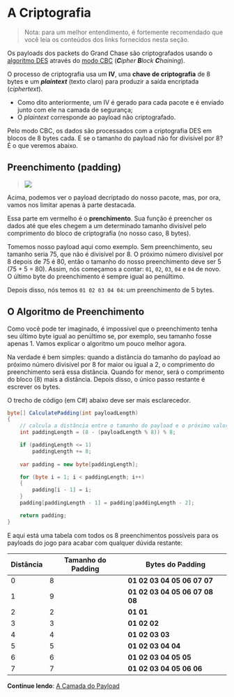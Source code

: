 # **A Criptografia**
> Nota: para um melhor entendimento, é fortemente recomendado que você leia os conteúdos dos links fornecidos nesta seção.

Os payloads dos packets do Grand Chase são criptografados usando o [algoritmo DES](https://pt.wikipedia.org/wiki/Data_Encryption_Standard) através do [modo CBC](https://pt.wikipedia.org/wiki/Modo_de_opera%C3%A7%C3%A3o_(criptografia)#Modo_CBC_.28Cipher-block_chaining.29) (_**C**ipher **B**lock **C**haining_).

O processo de criptografia usa um **IV**, uma **chave de criptografia** de 8 bytes e um **_plaintext_** (texto claro) para produzir a saída encriptada (_ciphertext_).
* Como dito anteriormente, um IV é gerado para cada pacote e é enviado junto com ele na camada de segurança;
* O _plaintext_ corresponde ao payload não criptografado.

Pelo modo CBC, os dados são processados com a criptografia DES em blocos de 8 bytes cada. E se o tamanho do payload não for divisível por 8? É o que veremos abaixo.

## Preenchimento (padding)
> ![](https://i.imgur.com/85Nc0vm.png)

Acima, podemos ver o payload decriptado do nosso pacote, mas, por ora, vamos nos limitar apenas à parte destacada. 

Essa parte em vermelho é o **prenchimento**. Sua função é preencher os dados até que eles chegem a um determinado tamanho divisível pelo comprimento do bloco de criptografia (no nosso caso, 8 bytes).

Tomemos nosso payload aqui como exemplo. Sem preenchimento, seu tamanho seria 75, que não é divisível por 8. O próximo número divisível por 8 depois de 75 é 80, então o tamanho do nosso preenchimento deve ser 5 (75 + 5 = 80). Assim, nós começamos a contar: `01`, `02`, `03`, `04` e `04` de novo. O último byte do preenchimento é sempre igual ao penúltimo. 

Depois disso, nós temos `01 02 03 04 04`: um preenchimento de 5 bytes.

## O Algoritmo de Preenchimento

Como você pode ter imaginado, é impossível que o preenchimento tenha seu último byte igual ao penúltimo se, por exemplo, seu tamanho fosse apenas 1. Vamos explicar o algoritmo um pouco melhor agora.

Na verdade é bem simples: quando a distância do tamanho do payload ao próximo número divisível por 8 for maior ou igual a 2, o comprimento do preenchimento será essa distância. Quando for menor, será o comprimento do bloco (8) mais a distância. Depois disso, o único passo restante é escrever os bytes.

O trecho de código (em C#) abaixo deve ser mais esclarecedor.
```cs
byte[] CalculatePadding(int payloadLength) 
{
    // calcula a distância entre o tamanho do payload e o próximo valor divisível por 8
    int paddingLength = (8 - (payloadLength % 8)) % 8;

    if (paddingLength <= 1)
        paddingLength += 8;
        
    var padding = new byte[paddingLength];

    for (byte i = 1; i < paddingLength; i++)
    {
        padding[i - 1] = i;
    }
    padding[paddingLength - 1] = padding[paddingLength - 2];

    return padding;
}
```
E aqui está uma tabela com todos os 8 preenchimentos possíveis para os payloads do jogo para acabar com qualquer dúvida restante:

| Distância          | Tamanho do Padding | Bytes do Padding                   |
| ------------------ | ------------------ | -----------------------------------|
| 0                  | 8                  | **01 02 03 04 05 06 07 07**        |
| 1                  | 9                  | **01 02 03 04 05 06 07 08 08**     |
| 2                  | 2                  | **01 01**                          |
| 3                  | 3                  | **01 02 02**                       |
| 4                  | 4                  | **01 02 03 03**                    |
| 5                  | 5                  | **01 02 03 04 04**                 |
| 6                  | 6                  | **01 02 03 04 05 05**              |
| 7                  | 7                  | **01 02 03 04 05 06 06**           |

**Continue lendo**: [A Camada do Payload](./A%20Camada%20do%20Payload.md#a-camada-do-payload)
